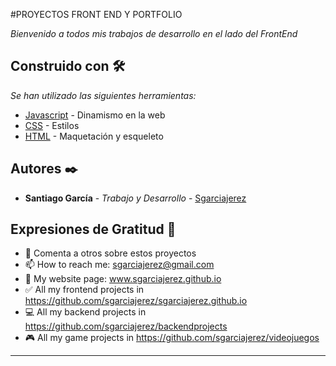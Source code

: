 #PROYECTOS FRONT END Y PORTFOLIO

_Bienvenido a todos mis trabajos de desarrollo en el lado del FrontEnd_

## Construido con 🛠️

_Se han utilizado las siguientes herramientas:_

* [Javascript](https://developer.mozilla.org/en-US/docs/Web/JavaScript) - Dinamismo en la web
* [CSS](https://developer.mozilla.org/en-US/docs/Web/CSS) - Estilos
* [HTML](https://developer.mozilla.org/en-US/docs/Web/HTML) - Maquetación y esqueleto

## Autores ✒️

* **Santiago García** - *Trabajo y Desarrollo* - [Sgarciajerez](https://github.com/sgarciajerez)

## Expresiones de Gratitud 🎁

* 📢 Comenta a otros sobre estos proyectos
* 📫 How to reach me: sgarciajerez@gmail.com
* 📶 My website page: www.sgarciajerez.github.io
* ✅ All my frontend projects in https://github.com/sgarciajerez/sgarciajerez.github.io
* 💻 All my backend projects in https://github.com/sgarciajerez/backendprojects
* 🎮 All my game projects in https://github.com/sgarciajerez/videojuegos

---
